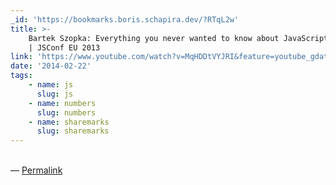 ```yaml
---
_id: 'https://bookmarks.boris.schapira.dev/?RTqL2w'
title: >-
    Bartek Szopka: Everything you never wanted to know about JavaScript numbers
    | JSConf EU 2013
link: 'https://www.youtube.com/watch?v=MqHDDtVYJRI&feature=youtube_gdata_player'
date: '2014-02-22'
tags:
    - name: js
      slug: js
    - name: numbers
      slug: numbers
    - name: sharemarks
      slug: sharemarks
---
```


<br>&#8212;
<a href="https://bookmarks.boris.schapira.dev/?RTqL2w" title="Permalink">Permalink</a>
